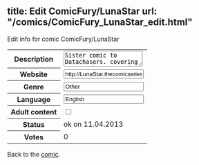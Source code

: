 title: Edit ComicFury/LunaStar
url: "/comics/ComicFury_LunaStar_edit.html"
---
Edit info for comic ComicFury/LunaStar

<form name="comic" action="http://gaepostmail.appengine.com/comic" name="post">
<table class="comicinfo">
<tr>
<th>Description</th><td><textarea name="description">Sister comic to Datachasers. covering events that occured in the past...Updates are &quot;scheduled&quot; for tues and thur... maybe the occasional bonus :D</textarea></td>
</tr>
<tr>
<th>Website</th><td><input type="text" name="url" value="http://LunaStar.thecomicseries.com/"/></td>
</tr>
<tr>
<th>Genre</th><td><input type="text" name="genre" value="Other"/></td>
</tr>
<tr>
<th>Language</th><td><input type="text" name="language" value="English"/></td>
</tr>
<tr>
<th>Adult content</th><td><input type="checkbox" name="adult" value="adult" /></td>
</tr>
<tr>
<th>Status</th><td>ok on 11.04.2013</td>
</tr>
<tr>
<th>Votes</th><td>0</div></td>
</tr>
</table>
</form>

Back to the [comic](/comics/ComicFury_LunaStar.html).
